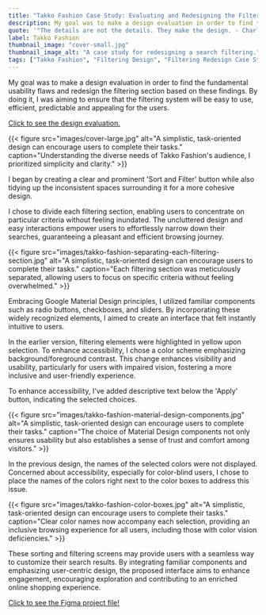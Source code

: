 ```yaml
---
title: "Takko Fashion Case Study: Evaluating and Redesigning the Filtering Section"
description: My goal was to make a design evaluation in order to find the fundamental usability flaws and redesign the filtering section based on these findings.
quote: '"The details are not the details. They make the design. - Charles Eames'
label: Takko Fashion
thumbnail_image: "cover-small.jpg"
thumbnail_image_alt: "A case study for redesigning a search filtering."
tags: ["Takko Fashion", "Filtering Design", "Filtering Redesign Case Study", "Instant Filtering Design", "Bulk Filtering Design", "Advanced Filtering"]
---
```



My goal was to make a design evaluation in order to find the fundamental usability flaws and redesign the filtering section based on these findings. By doing it, I was aiming to ensure that the filtering system will be easy to use, efficient, predictable and appealing for the users.

[Click to see the design evaluation.](https://selfishprimate.notion.site/Takko-Fashion-Evaluating-the-Filtering-Section-b9bd5c55e47b4d6c85639050d59dba06?pvs=4)

{{< figure
    src="images/cover-large.jpg"
    alt="A simplistic, task-oriented design can encourage users to complete their tasks."
    caption="Understanding the diverse needs of Takko Fashion's audience, I prioritized simplicity and clarity." >}}

I began by creating a clear and prominent 'Sort and Filter' button while also tidying up the inconsistent spaces surrounding it for a more cohesive design.

I chose to divide each filtering section, enabling users to concentrate on particular criteria without feeling inundated. The uncluttered design and easy interactions empower users to effortlessly narrow down their searches, guaranteeing a pleasant and efficient browsing journey.

{{< figure
    src="images/takko-fashion-separating-each-filtering-section.jpg"
    alt="A simplistic, task-oriented design can encourage users to complete their tasks."
    caption="Each filtering section was meticulously separated, allowing users to focus on specific criteria without feeling overwhelmed." >}}

Embracing Google Material Design principles, I utilized familiar components such as radio buttons, checkboxes, and sliders. By incorporating these widely recognized elements, I aimed to create an interface that felt instantly intuitive to users.

In the earlier version, filtering elements were highlighted in yellow upon selection. To enhance accessibility, I chose a color scheme emphasizing background/foreground contrast. This change enhances visibility and usability, particularly for users with impaired vision, fostering a more inclusive and user-friendly experience.

To enhance accessibility, I've added descriptive text below the 'Apply' button, indicating the selected choices.

{{< figure
    src="images/takko-fashion-material-design-components.jpg"
    alt="A simplistic, task-oriented design can encourage users to complete their tasks."
    caption="The choice of Material Design components not only ensures usability but also establishes a sense of trust and comfort among visitors." >}}

In the previous design, the names of the selected colors were not displayed. Concerned about accessibility, especially for color-blind users, I chose to place the names of the colors right next to the color boxes to address this issue.

{{< figure
    src="images/takko-fashion-color-boxes.jpg"
    alt="A simplistic, task-oriented design can encourage users to complete their tasks."
    caption="Clear color names now accompany each selection, providing an inclusive browsing experience for all users, including those with color vision deficiencies." >}}

These sorting and filtering screens may provide users with a seamless way to customize their search results. By integrating familiar components and emphasizing user-centric design, the proposed interface aims to enhance engagement, encouraging exploration and contributing to an enriched online shopping experience.

[Click to see the Figma project file!](https://www.figma.com/file/M3DMbkGlKxkUJBisqCHBS9/Takko-Fashion-Case-Study?type=design&node-id=0%3A1&mode=design&t=ics1o05kJYozPHkI-1/")




